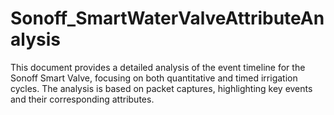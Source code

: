 # Sonoff_SmartWaterValveAttributeAnalysis
This document provides a detailed analysis of the event timeline for the Sonoff Smart Valve, focusing on both quantitative and timed irrigation cycles. The analysis is based on packet captures, highlighting key events and their corresponding attributes.
